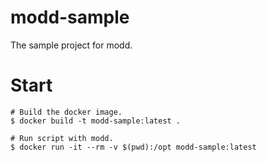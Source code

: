 # modd-sample
The sample project for modd.

# Start
```
# Build the docker image.
$ docker build -t modd-sample:latest .

# Run script with modd.
$ docker run -it --rm -v $(pwd):/opt modd-sample:latest
```
